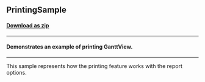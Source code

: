 ## PrintingSample
#### [Download as zip](https://grapecity.github.io/DownGit/#/home?url=https://github.com/GrapeCity/ComponentOne-WPF-Samples/tree/master/NET_4.5.2/C1.WPF.GanttView/CS/PrintingSample/PrintingSample)
____
#### Demonstrates an example of printing GanttView.
____
This sample represents how the printing feature works with the report options.


